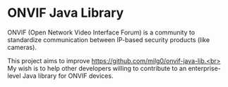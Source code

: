 # ONVIF Java Library
ONVIF (Open Network Video Interface Forum) is a community to standardize communication between IP-based security products (like cameras).

This project aims to improve https://github.com/milg0/onvif-java-lib.<br>
My wish is to help other developers willing to contribute to an enterprise-level Java library for ONVIF devices.

